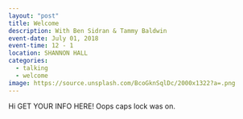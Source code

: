 ```yaml
---
layout: "post"
title: Welcome
description: With Ben Sidran & Tammy Baldwin
event-date: July 01, 2018
event-time: 12 - 1
location: SHANNON HALL
categories:
  - talking
  - welcome
image: https://source.unsplash.com/BcoGknSqlDc/2000x1322?a=.png
---
```


Hi GET YOUR INFO HERE! Oops caps lock was on.
